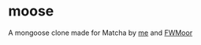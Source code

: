 # moose
A mongoose clone made for Matcha by [me](https://github.com/mikefmeyer) and [FWMoor](https://github.com/FWMoor)
